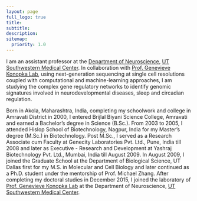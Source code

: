 ```yaml
---
layout: page
full_logo: true
title:
subtitle:
description:
sitemap:
  priority: 1.0
---
```


<p id="details-text">I am an assistant professor at the <a href="https://www.utsouthwestern.edu/education/medical-school/departments/neuroscience/">Department of Neuroscience</a>, <a href="https://utsouthwestern.edu">UT Southwestern Medical Center</a>. In collaboration with <a href="http://konopkalab.org">Prof. Genevieve Konopka Lab</a>, using next-generation sequencing at single cell resolutions coupled with computational and machine-learning approaches, I am studying the complex gene regulatory networks to identify genomic signatures involved in neurodevelopmental diseases, sleep and circadian regulation.</p>

<p id="details-text">Born in Akola, Maharashtra, India, completing my schoolwork and college in Amravati District in 2000, I entered Brijlal Biyani Science College, Amravati and earned a Bachelor’s degree in Science (B.Sc.). From 2003 to 2005, I attended Hislop School of Biotechnology, Nagpur, India for my Master’s degree (M.Sc.) in Biotechnology. Post M.Sc., I served as a Research Associate cum Faculty at Genecity Laboratories Pvt. Ltd., Pune, India till 2008 and later as Executive - Research and Development at Yashraj Biotechnology Pvt. Ltd., Mumbai, India till August 2009. In August 2009, I joined the Graduate School at the Department of Biological Science, UT Dallas first for my M.S. in Molecular and Cell Biology and later continued as a Ph.D. student under the mentorship of Prof. Michael Zhang. After completing my doctoral studies in December 2015, I joined the laboratory of <a href="http://konopkalab.org">Prof. Genevieve Konopka Lab</a> at the Department of Neuroscience, <a href="https://utsouthwestern.edu">UT Southwestern Medical Center</a>.</p>
